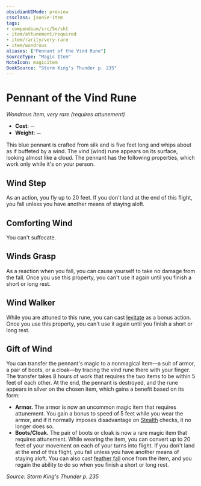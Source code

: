 ```yaml
---
obsidianUIMode: preview
cssclass: json5e-item
tags:
- compendium/src/5e/skt
- item/attunement/required
- item/rarity/very-rare
- item/wondrous
aliases: ["Pennant of the Vind Rune"]
SourceType: "Magic Item"
NoteIcon: magicitem
BookSource: "Storm King's Thunder p. 235"
---
```

# Pennant of the Vind Rune
*Wondrous Item, very rare (requires attunement)*  

- **Cost**: ⏤
- **Weight**: ⏤

This blue pennant is crafted from silk and is five feet long and whips about as if buffeted by a wind. The vind (wind) rune appears on its surface, looking almost like a cloud. The pennant has the following properties, which work only while it's on your person.

## Wind Step

As an action, you fly up to 20 feet. If you don't land at the end of this flight, you fall unless you have another means of staying aloft.

## Comforting Wind

You can't suffocate.

## Winds Grasp

As a reaction when you fall, you can cause yourself to take no damage from the fall. Once you use this property, you can't use it again until you finish a short or long rest.

## Wind Walker

While you are attuned to this rune, you can cast [levitate](/2-Mechanics/CLI/spells/levitate.md) as a bonus action. Once you use this property, you can't use it again until you finish a short or long rest.

## Gift of Wind

You can transfer the pennant's magic to a nonmagical item—a suit of armor, a pair of boots, or a cloak—by tracing the vind rune there with your finger. The transfer takes 8 hours of work that requires the two items to be within 5 feet of each other. At the end, the pennant is destroyed, and the rune appears in silver on the chosen item, which gains a benefit based on its form:

- **Armor.** The armor is now an uncommon magic item that requires attunement. You gain a bonus to speed of 5 feet while you wear the armor, and if it normally imposes disadvantage on [Stealth](/2-Mechanics/CLI/rules/skills.md#Stealth) checks, it no longer does so.  
- **Boots/Cloak.** The pair of boots or cloak is now a rare magic item that requires attunement. While wearing the item, you can convert up to 20 feet of your movement on each of your turns into flight. If you don't land at the end of this flight, you fall unless you have another means of staying aloft. You can also cast [feather fall](/2-Mechanics/CLI/spells/feather-fall.md) once from the item, and you regain the ability to do so when you finish a short or long rest.  

*Source: Storm King's Thunder p. 235*